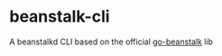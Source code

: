 # beanstalk-cli

A beanstalkd CLI based on the official [go-beanstalk](https://github.com/beanstalkd/go-beanstalk) lib

